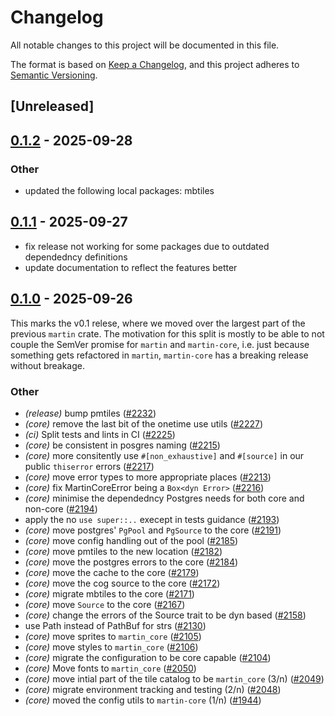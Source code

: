 # Changelog

All notable changes to this project will be documented in this file.

The format is based on [Keep a Changelog](https://keepachangelog.com/en/1.0.0/),
and this project adheres to [Semantic Versioning](https://semver.org/spec/v2.0.0.html).

## [Unreleased]

## [0.1.2](https://github.com/maplibre/martin/compare/martin-core-v0.1.1...martin-core-v0.1.2) - 2025-09-28

### Other

- updated the following local packages: mbtiles

## [0.1.1](https://github.com/maplibre/martin/compare/martin-core-v0.1.0...martin-core-v0.1.1) - 2025-09-27

- fix release not working for some packages due to outdated dependedncy definitions
- update documentation to reflect the features better

## [0.1.0](https://github.com/maplibre/martin/releases/tag/martin-core-v0.1.0) - 2025-09-26

This marks the v0.1 relese, where we moved over the largest part of the previous `martin` crate.
The motivation for this split is mostly to be able to not couple the SemVer promise for `martin` and `martin-core`, i.e. just because something gets refactored in `martin`, `martin-core` has a breaking release without breakage.

### Other

- *(release)* bump pmtiles ([#2232](https://github.com/maplibre/martin/pull/2232))
- *(core)* remove the last bit of the onetime use utils ([#2227](https://github.com/maplibre/martin/pull/2227))
- *(ci)* Split tests and lints in CI ([#2225](https://github.com/maplibre/martin/pull/2225))
- *(core)* be consistent in posgres naming ([#2215](https://github.com/maplibre/martin/pull/2215))
- *(core)* more consitently use `#[non_exhaustive]` and `#[source]` in our public `thiserror` errors ([#2217](https://github.com/maplibre/martin/pull/2217))
- *(core)* move error types to more appropriate places ([#2213](https://github.com/maplibre/martin/pull/2213))
- *(core)* fix MartinCoreError being a `Box<dyn Error>` ([#2216](https://github.com/maplibre/martin/pull/2216))
- *(core)* minimise the dependedncy Postgres needs for both core and non-core ([#2194](https://github.com/maplibre/martin/pull/2194))
- apply the no `use super::..` execept in tests guidance ([#2193](https://github.com/maplibre/martin/pull/2193))
- *(core)* move postgres' `PgPool` and `PgSource` to the core ([#2191](https://github.com/maplibre/martin/pull/2191))
- *(core)* move config handling out of the pool ([#2185](https://github.com/maplibre/martin/pull/2185))
- *(core)* move pmtiles to the new location ([#2182](https://github.com/maplibre/martin/pull/2182))
- *(core)* move the postgres errors to the core ([#2184](https://github.com/maplibre/martin/pull/2184))
- *(core)* move the cache to the core ([#2179](https://github.com/maplibre/martin/pull/2179))
- *(core)* move the cog source to the core ([#2172](https://github.com/maplibre/martin/pull/2172))
- *(core)* migrate mbtiles to the core ([#2171](https://github.com/maplibre/martin/pull/2171))
- *(core)* move `Source` to the core ([#2167](https://github.com/maplibre/martin/pull/2167))
- *(core)* change the errors of the Source trait to be dyn based ([#2158](https://github.com/maplibre/martin/pull/2158))
- use Path instead of PathBuf for strs ([#2130](https://github.com/maplibre/martin/pull/2130))
- *(core)* move sprites to `martin_core` ([#2105](https://github.com/maplibre/martin/pull/2105))
- *(core)* move styles to `martin_core` ([#2106](https://github.com/maplibre/martin/pull/2106))
- *(core)* migrate the configuration to be core capable ([#2104](https://github.com/maplibre/martin/pull/2104))
- *(core)* Move fonts to `martin_core` ([#2050](https://github.com/maplibre/martin/pull/2050))
- *(core)* move intial part of the tile catalog to be `martin_core` (3/n) ([#2049](https://github.com/maplibre/martin/pull/2049))
- *(core)* migrate environment tracking and testing (2/n) ([#2048](https://github.com/maplibre/martin/pull/2048))
- *(core)* moved the config utils to `martin-core` (1/n) ([#1944](https://github.com/maplibre/martin/pull/1944))
